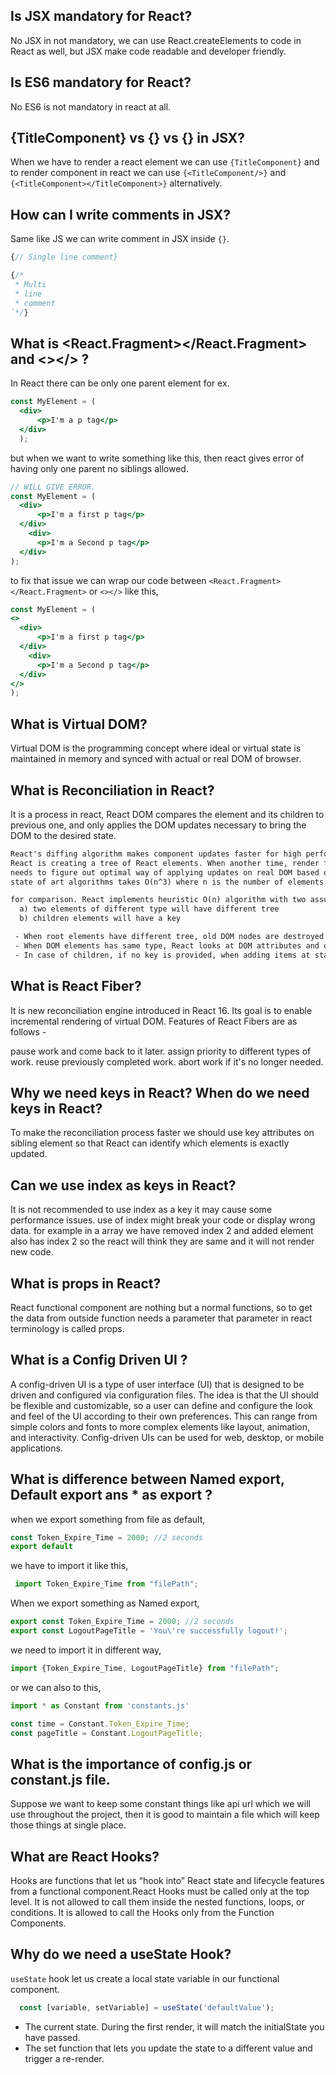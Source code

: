 ## Is JSX mandatory for React?
No JSX in not mandatory, we can use React.createElements to code in React as well, but JSX make code readable and developer friendly.

## Is ES6 mandatory for React?
No ES6 is not mandatory in react at all.

##  {TitleComponent} vs {<TitleComponent/>} vs {<TitleComponent></TitleComponent>} in JSX?
When we have to render a react element we can use `{TitleComponent}` and to render component in react we can use `{<TitleComponent/>}` and `{<TitleComponent></TitleComponent>}` alternatively.

## How can I write comments in JSX?
Same like JS we can write comment in JSX inside `{}`.

```jsx
{// Single line comment}

{/*
 * Multi
 * line 
 * comment
`*/}
```

## What is <React.Fragment></React.Fragment> and <></> ?
In React there can be only one parent element for ex.
```jsx
const MyElement = (
  <div>
      <p>I'm a p tag</p>
  </div>
  );
```

but when we want to write something like this, then react gives error of having only one parent no siblings allowed. 

```jsx
// WILL GIVE ERROR.
const MyElement = (
  <div>
      <p>I'm a first p tag</p>
  </div>
    <div>
      <p>I'm a Second p tag</p>
  </div>
);
```

to fix that issue we can wrap our code between `<React.Fragment></React.Fragment>` or `<></>` like this,
```jsx
const MyElement = (
<>
  <div>
      <p>I'm a first p tag</p>
  </div>
    <div>
      <p>I'm a Second p tag</p>
  </div>
</>
);
```

## What is Virtual DOM?
Virtual DOM is the programming concept where ideal or virtual state is maintained in memory and synced with actual or real DOM of browser. 

## What is Reconciliation in React?
It is a process in react, React DOM compares the element and its children to previous one, and only applies the DOM updates necessary to bring the DOM to the desired state.

```txt
React's diffing algorithm makes component updates faster for high performance apps. When render() function is called, 
React is creating a tree of React elements. When another time, render function is called, new tree is created. Here, React
needs to figure out optimal way of applying updates on real DOM based on the recent tree. So, there are some solutions like
state of art algorithms takes O(n^3) where n is the number of elements in tree. If React has 1000 elements in tree, it is costly.

for comparison. React implements heuristic O(n) algorithm with two assumptions:
  a) two elements of different type will have different tree
  b) children elements will have a key

 - When root elements have different tree, old DOM nodes are destroyed and new are created.
 - When DOM elements has same type, React looks at DOM attributes and only updates the attribute changes.
 - In case of children, if no key is provided, when adding items at start of list, it will re-render everything as it doesn't know what element it can persist. In order to solve this, React supports key attribute. The key should be unique among siblings, not globally. If no options, we can use index as key but only if there is no need of items to be re-ordered. If they need to be re-order, the process will be slow. Keys should be stable, predictable and unique. Unstable keys such as produced by Math.random() will cause performance degradation and loss of state in child components.
```

## What is React Fiber?
It is new reconciliation engine introduced in React 16. Its goal is to enable incremental rendering of virtual DOM.
Features of React Fibers are as follows - 

pause work and come back to it later.
assign priority to different types of work.
reuse previously completed work.
abort work if it's no longer needed.

## Why we need keys in React? When do we need keys in React?
To make the reconciliation process faster we should use key attributes on sibling element so that React can identify which elements is exactly updated. 
## Can we use index as keys in React?
It is not recommended to use index as a key it may cause some performance issues. use of index might break your code or display wrong data. for example in a array we have removed index 2 and added element also has index 2 so the react will think they are same and it will not render new code.

## What is props in React? 
React functional component are nothing but a normal functions, so to get the data from outside function needs a parameter that parameter in react terminology is called props.

## What is a Config Driven UI ?
A config-driven UI is a type of user interface (UI) that is designed to be driven and configured via configuration files. The idea is that the UI should be flexible and customizable, so a user can define and configure the look and feel of the UI according to their own preferences. This can range from simple colors and fonts to more complex elements like layout, animation, and interactivity. Config-driven UIs can be used for web, desktop, or mobile applications.


## What is difference between Named export, Default export ans * as export ?
when we export something from file as default,

```js
const Token_Expire_Time = 2000; //2 seconds
export default 
```

we have to import it like this,

```js
 import Token_Expire_Time from "filePath";
```

When we export something as Named export,

```js
export const Token_Expire_Time = 2000; //2 seconds
export const LogoutPageTitle = 'You\'re successfully logout!';
```

we need to import it in different way,

```js
import {Token_Expire_Time, LogoutPageTitle} from "filePath";
```

or we can also to this,

```js
import * as Constant from 'constants.js'

const time = Constant.Token_Expire_Time;
const pageTitle = Constant.LogoutPageTitle;
```

## What is the importance of config.js or constant.js file.
Suppose we want to keep some constant things like api url which we will use throughout the project, then it is good to maintain a file which will keep those things at single place.

## What are React Hooks?
Hooks are functions that let us “hook into” React state and lifecycle features from a functional component.React Hooks must be called only at the top level. It is not allowed to call them inside the nested functions, loops, or conditions. It is allowed to call the Hooks only from the Function Components.

## Why do we need a useState Hook?
`useState` hook let us create a local state variable in our functional component.

```jsx
  const [variable, setVariable] = useState('defaultValue');
```

- The current state. During the first render, it will match the initialState you have passed.
- The set function that lets you update the state to a different value and trigger a re-render.
